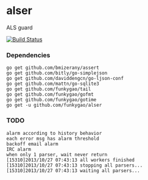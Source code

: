 alser
=====

ALS guard

[![Build Status](https://travis-ci.org/funkygao/alser.png?branch=master)](https://travis-ci.org/funkygao/alser)

### Dependencies

    go get github.com/bmizerany/assert
    go get github.com/bitly/go-simplejson
    go get github.com/daviddengcn/go-ljson-conf
    go get github.com/mattn/go-sqlite3
    go get github.com/funkygao/tail
    go get github.com/funkygao/gofmt
    go get github.com/funkygao/gotime
    go get -u github.com/funkygao/alser

### TODO

    alarm according to history behavior
    each error msg has alarm threshold
    backoff email alarm
    IRC alarm
    when only 1 parser, wait never return
    [15310]2013/10/27 07:43:13 all workers finished
    [15310]2013/10/27 07:43:13 stopping all parsers...
    [15310]2013/10/27 07:43:13 waiting all parsers...
